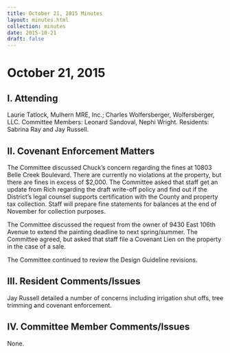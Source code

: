 ```yaml
---
title: October 21, 2015 Minutes
layout: minutes.html
collection: minutes
date: 2015-10-21
draft: false
---
```

# October 21, 2015

## I. Attending
Laurie Tatlock, Mulhern MRE, Inc.; Charles Wolfersberger, Wolfersberger, LLC.  Committee Members: Leonard Sandoval, Nephi Wright.  Residents: Sabrina Ray and Jay Russell.

## II. Covenant Enforcement Matters
The Committee discussed Chuck’s concern regarding the fines at 10803 Belle Creek Boulevard. There are currently no violations at the property, but there are fines in excess of $2,000.  The Committee asked that staff get an update from Rich regarding the draft write-off policy and find out if the District’s legal counsel supports certification with the County and property tax collection.  Staff will prepare fine statements for balances at the end of November for collection purposes.

The Committee discussed the request from the owner of 9430 East 106th Avenue to extend the painting deadline to next spring/summer.  The Committee agreed, but asked that staff file a Covenant Lien on the property in the case of a sale.

The Committee continued to review the Design Guideline revisions.

## III. Resident Comments/Issues
Jay Russell detailed a number of concerns including irrigation shut offs, tree trimming and covenant enforcement.

## IV. Committee Member Comments/Issues
None.
